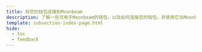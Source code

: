 ```yaml
---
title: 将您的钱包连接到Moonbeam
description: 了解一些可用于Moonbeam的钱包，以及如何连接您的钱包，并使用它与Moonbeam网络进行交互。
template: subsection-index-page.html
hide:
  - toc
  - feedback
---
```

